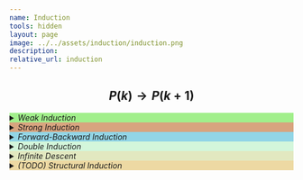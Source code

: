 ```yaml
---
name: Induction 
tools: hidden
layout: page
image: ../../assets/induction/induction.png
description:
relative_url: induction
---
```


## $$P(k)\rightarrow P(k+1)$$
<details closed style='background-color:#A1EF8B'><summary markdown="span" ><em>Weak Induction</em></summary>
<details open><summary markdown="span" class="notriangle"></summary>
<a href="{{ site.baseurl }}{% link _math/weak-induction.md %}"><img src="../../assets/induction/weak-induction.svg"></a>
</details>
</details>
<details closed style='background-color:#D8A47F'><summary markdown="span" ><em>Strong Induction</em></summary>
<details open><summary markdown="span" class="notriangle"></summary>
<a href="../../assets/induction/strong-induction.pdf"><img src="../../assets/induction/strong-induction.svg"></a>
</details>
</details>
<details closed style='background-color:#92D5E6'><summary markdown="span" ><em>Forward-Backward Induction</em></summary>
<details open><summary markdown="span" class="notriangle"></summary>
<a href="../../assets/induction/forward-backward-induction.pdf"><img src="../../assets/induction/forward-backward-induction.svg"></a>
</details>
</details>
<details closed style='background-color:#D3F6DB'><summary markdown="span" ><em>Double Induction</em></summary>
<details open><summary markdown="span" class="notriangle"></summary>
<a href="../../assets/induction/double-induction.pdf"><img src="../../assets/induction/double-induction.svg"></a>
</details>
</details>
<details closed style='background-color:#e2e8c0'><summary markdown="span" ><em>Infinite Descent</em></summary>
<details open><summary markdown="span" class="notriangle"></summary>
<a href="../../assets/induction/infinite-descent.pdf"><img src="../../assets/induction/infinite-descent.svg"></a>
</details>
</details>
<details closed style='background-color:#edd9a3'><summary markdown="span"><em>(TODO) Structural Induction</em></summary>
<details open><summary markdown="span" class="notriangle"></summary>
<a href="../../assets/induction/structural-induction.pdf"><img src="../../assets/induction/structural-induction.svg"></a>
</details>
</details>
<br>
